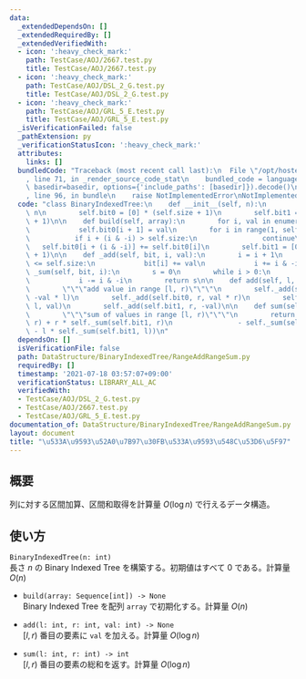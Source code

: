 ```yaml
---
data:
  _extendedDependsOn: []
  _extendedRequiredBy: []
  _extendedVerifiedWith:
  - icon: ':heavy_check_mark:'
    path: TestCase/AOJ/2667.test.py
    title: TestCase/AOJ/2667.test.py
  - icon: ':heavy_check_mark:'
    path: TestCase/AOJ/DSL_2_G.test.py
    title: TestCase/AOJ/DSL_2_G.test.py
  - icon: ':heavy_check_mark:'
    path: TestCase/AOJ/GRL_5_E.test.py
    title: TestCase/AOJ/GRL_5_E.test.py
  _isVerificationFailed: false
  _pathExtension: py
  _verificationStatusIcon: ':heavy_check_mark:'
  attributes:
    links: []
  bundledCode: "Traceback (most recent call last):\n  File \"/opt/hostedtoolcache/Python/3.9.6/x64/lib/python3.9/site-packages/onlinejudge_verify/documentation/build.py\"\
    , line 71, in _render_source_code_stat\n    bundled_code = language.bundle(stat.path,\
    \ basedir=basedir, options={'include_paths': [basedir]}).decode()\n  File \"/opt/hostedtoolcache/Python/3.9.6/x64/lib/python3.9/site-packages/onlinejudge_verify/languages/python.py\"\
    , line 96, in bundle\n    raise NotImplementedError\nNotImplementedError\n"
  code: "class BinaryIndexedTree:\n    def __init__(self, n):\n        self.size =\
    \ n\n        self.bit0 = [0] * (self.size + 1)\n        self.bit1 = [0] * (self.size\
    \ + 1)\n\n    def build(self, array):\n        for i, val in enumerate(array):\n\
    \            self.bit0[i + 1] = val\n        for i in range(1, self.size):\n \
    \           if i + (i & -i) > self.size:\n                continue\n         \
    \   self.bit0[i + (i & -i)] += self.bit0[i]\n        self.bit1 = [0] * (self.size\
    \ + 1)\n\n    def _add(self, bit, i, val):\n        i = i + 1\n        while i\
    \ <= self.size:\n            bit[i] += val\n            i += i & -i\n\n    def\
    \ _sum(self, bit, i):\n        s = 0\n        while i > 0:\n            s += bit[i]\n\
    \            i -= i & -i\n        return s\n\n    def add(self, l, r, val):\n\
    \        \"\"\"add value in range [l, r)\"\"\"\n        self._add(self.bit0, l,\
    \ -val * l)\n        self._add(self.bit0, r, val * r)\n        self._add(self.bit1,\
    \ l, val)\n        self._add(self.bit1, r, -val)\n\n    def sum(self, l, r):\n\
    \        \"\"\"sum of values in range [l, r)\"\"\"\n        return (self._sum(self.bit0,\
    \ r) + r * self._sum(self.bit1, r)\n                - self._sum(self.bit0, l)\
    \ - l * self._sum(self.bit1, l))\n"
  dependsOn: []
  isVerificationFile: false
  path: DataStructure/BinaryIndexedTree/RangeAddRangeSum.py
  requiredBy: []
  timestamp: '2021-07-18 03:57:07+09:00'
  verificationStatus: LIBRARY_ALL_AC
  verifiedWith:
  - TestCase/AOJ/DSL_2_G.test.py
  - TestCase/AOJ/2667.test.py
  - TestCase/AOJ/GRL_5_E.test.py
documentation_of: DataStructure/BinaryIndexedTree/RangeAddRangeSum.py
layout: document
title: "\u533A\u9593\u52A0\u7B97\u30FB\u533A\u9593\u548C\u53D6\u5F97"
---
```


## 概要
列に対する区間加算、区間和取得を計算量 $O(\log n)$ で行えるデータ構造。

## 使い方
`BinaryIndexedTree(n: int)`  
長さ $n$ の Binary Indexed Tree を構築する。初期値はすべて $0$ である。計算量 $O(n)$

- `build(array: Sequence[int]) -> None`  
Binary Indexed Tree を配列 `array` で初期化する。計算量 $O(n)$

- `add(l: int, r: int, val: int) -> None`  
$\lbrack l, r)$ 番目の要素に `val` を加える。計算量 $O(\log n)$

- `sum(l: int, r: int) -> int`  
$\lbrack l, r)$ 番目の要素の総和を返す。計算量 $O(\log n)$
